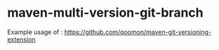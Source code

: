 # maven-multi-version-git-branch

Example usage of : https://github.com/qoomon/maven-git-versioning-extension 

